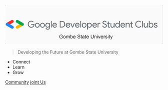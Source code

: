 ![logo](./logo.png ':class=image-border-radius')

> Developing the Future at Gombe State University

- Connect
- Learn
- Grow


[Community](https://gdsc.community.dev/gombe-state-university/)
[joint Us](https://accounts.google.com/v3/signin/identifier?opparams=%253F&dsh=S-905434364%3A1698532992161538&access_type=offline&client_id=857409878587-im3f0si9p11h41a6aeiil7cs37frkubb.apps.googleusercontent.com&o2v=1&redirect_uri=https%3A%2F%2Fgdsc.community.dev%2Faccounts%2Fgoogle%2Flogin%2Fcallback%2F&response_type=code&scope=profile+email&service=lso&state=KV8yz9Mi9Wvy&theme=glif&flowName=GeneralOAuthFlow&continue=https%3A%2F%2Faccounts.google.com%2Fsignin%2Foauth%2Fconsent%3Fauthuser%3Dunknown%26part%3DAJi8hAM-Cau_TjCwJY9dkGiUwXoWqUehggzHAxx6aB5kFsmOhXqSvt158jJ40i-aKPimoB8mZ_Kv7VDT_FcwfMegz1czKX90rgFfqLyHXqMbyJt7mRmbrtgNQlu0GDfaUoB4BJBkh7Vq0F9UPLw8V4rh2t6if2FVX7w5ZUVruxTz6Lk43tYeyBH0crvQjp01lAAKSWPCnKtBgUUj5ZL-MvymgjnEALTZzyX1HyO9h-FvT4X5TtXkoc1hIP6-zdgfbSSk4Z7HxvLa1n_-jJ_MydVnTYgdqfzTYocFxW0jebmzHaLmRbEt2GmL52pInjzYtm175UGRxFf_L7KcM4ODGFOCMN43oPRU-gfyExs0cGiahccuE9jhx2rkcb-roqYgARw46C0qsNNtZmVdHQH5yNmJ9yfYmQF1QS1YEcxUXiU7YOBcpJgqDuDt-UYRkUCPqvftualgadwozOURNIDX_pM9z1GxbaJLJA%26as%3DS-905434364%253A1698532992161538%26client_id%3D857409878587-im3f0si9p11h41a6aeiil7cs37frkubb.apps.googleusercontent.com%26theme%3Dglif%23&app_domain=https%3A%2F%2Fgdsc.community.dev&rart=ANgoxcd6J3oQBZyk-mFZdC3Rd-dZAKj_0Oya8NKd1691DBGAzyEQeiTx3-azN6wi7W5gehyQ3otOEyckMnkNlwqnXpCV4yWP3g)